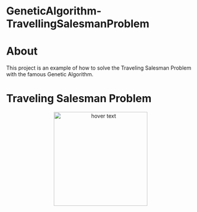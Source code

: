 # GeneticAlgorithm-TravellingSalesmanProblem 

# About

This project is an example of how to solve the Traveling Salesman Problem with the famous Genetic Algorithm.


# Traveling Salesman Problem


<p align="center">
  <img src="https://upload.wikimedia.org/wikipedia/commons/thumb/1/11/GLPK_solution_of_a_travelling_salesman_problem.svg/1200px-GLPK_solution_of_a_travelling_salesman_problem.svg.png" width="250" title="hover text">
</p>
